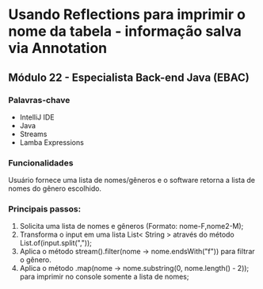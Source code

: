 # Usando Reflections para imprimir o nome da tabela - informação salva via Annotation

## Módulo 22 - Especialista Back-end Java (EBAC)

### Palavras-chave

* IntelliJ IDE
* Java
* Streams
* Lamba Expressions


### Funcionalidades

Usuário fornece uma lista de nomes/gêneros e o software retorna a lista de nomes do gênero escolhido.

### Principais passos:

1. Solicita uma lista de nomes e gêneros (Formato: nome-F,nome2-M);
2. Transforma o input em uma lista List< String > através do método List.of(input.split(","));
3. Aplica o método stream().filter(nome -> nome.endsWith("f")) para filtrar o gênero.
4. Aplica o método .map(nome -> nome.substring(0, nome.length() - 2)); para imprimir no console somente a lista de nomes;
